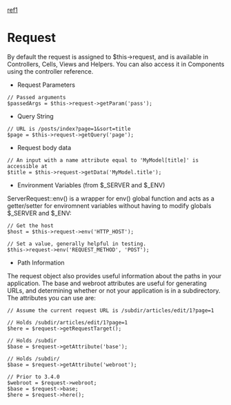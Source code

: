 [ref1](https://book.cakephp.org/3.0/en/controllers/request-response.html#request-parameters)

# Request

By default the request is assigned to $this->request, and is available in Controllers, Cells, Views and Helpers. You can also access it in Components using the controller reference.

- Request Parameters

```
// Passed arguments
$passedArgs = $this->request->getParam('pass');
```

- Query String
```
// URL is /posts/index?page=1&sort=title
$page = $this->request->getQuery('page');
```

- Request body data

```
// An input with a name attribute equal to 'MyModel[title]' is accessible at
$title = $this->request->getData('MyModel.title');
```

- Environment Variables (from $_SERVER and $_ENV)

ServerRequest::env() is a wrapper for env() global function and acts as a getter/setter for enviromnent variables without having to modify globals $_SERVER and $_ENV:

```
// Get the host
$host = $this->request->env('HTTP_HOST');

// Set a value, generally helpful in testing.
$this->request->env('REQUEST_METHOD', 'POST');
```

- Path Information

The request object also provides useful information about the paths in your application. The base and webroot attributes are useful for generating URLs, and determining whether or not your application is in a subdirectory. The attributes you can use are:

```
// Assume the current request URL is /subdir/articles/edit/1?page=1

// Holds /subdir/articles/edit/1?page=1
$here = $request->getRequestTarget();

// Holds /subdir
$base = $request->getAttribute('base');

// Holds /subdir/
$base = $request->getAttribute('webroot');

// Prior to 3.4.0
$webroot = $request->webroot;
$base = $request->base;
$here = $request->here();
```